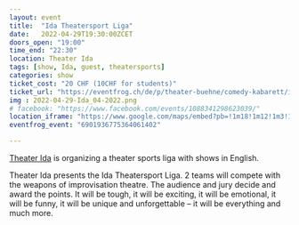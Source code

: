 ```yaml
---
layout: event
title:  "Ida Theatersport Liga"
date:   2022-04-29T19:30:00ZCET
doors_open: "19:00"
time_end: "22:30"
location: Theater Ida
tags: [show, Ida, guest, theatersports]
categories: show
ticket_cost: "20 CHF (10CHF for students)"
ticket_url: "https://eventfrog.ch/de/p/theater-buehne/comedy-kabarett/ida-theatersport-liga-english-edition-6901936775364061402.html"
img : 2022-04-29-Ida_04-2022.png
# facebook: "https://www.facebook.com/events/1088341298623039/"
location_iframe: "https://www.google.com/maps/embed?pb=!1m18!1m12!1m3!1d2700.9756943550155!2d8.494274716258431!3d47.39290711070734!2m3!1f0!2f0!3f0!3m2!1i1024!2i768!4f13.1!3m3!1m2!1s0x47900bc30739068d%3A0x8e14214a7c3f08b6!2sTheater%20Ida!5e0!3m2!1sen!2sus!4v1634481986898!5m2!1sen!2sus"
eventfrog_event: "6901936775364061402"

---
```

[Theater Ida](https://www.theaterida.ch/) is organizing a theater sports liga with shows in English.

<!--more-->

Theater Ida presents the Ida Theatersport Liga. 2 teams will compete with the weapons of improvisation theatre. The audience and jury decide and award the points. It will be tough, it will be exciting, it will be emotional, it will be funny, it will be unique and unforgettable – it will be everything and much more.

